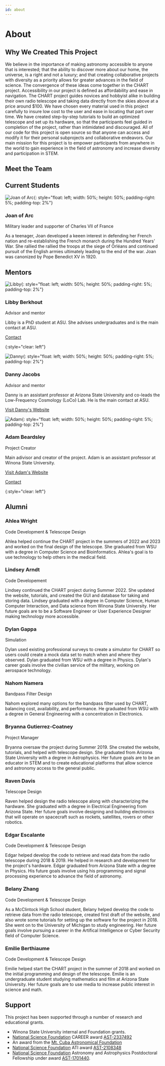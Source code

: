 ```yaml
---
id: about
---
```

About
===

Why We Created This Project
---------------------------

We believe in the importance of making astronomy accessible to anyone that is interested; that the ability to discover more about our home, the universe, is a right and not a luxury; and that creating collaborative projects with diversity as a priority allows for greater advances in the field of science. The convergence of these ideas come together in the CHART project. Accessibility in our project is defined as affordability and ease in navigation. The CHART project guides novices and hobbyist alike in building their own radio telescope and taking data directly from the skies above at a price around $100. We have chosen every material used in this project carefully to insure low cost to the user and ease in locating that part over time. We have created step-by-step tutorials to build an optimized telescope and set up its hardware, so that the participants feel guided in completion of the project, rather than intimidated and discouraged. All of our code for this project is open source so that anyone can access and modify it for their personal subprojects and collaborative endeavors. Our main mission for this project is to empower participants from anywhere in the world to gain experience in the field of astronomy and increase diversity and participation in STEM.

Meet the Team
---------------------------

<!-- Current students, follow the template below.
     We will delete the template before merging (if we remember to) -->

## Current Students

![Joan of Arc](assets/joan.jpg){: style="float: left; width: 50%; height: 50%; padding-right: 5%; padding-top: 2%"}
### Joan of Arc

Military leader and supporter of Charles VII of France

As a teenager, Joan developed a keeen interest in defending her French nation and
re-establishing the French monarch during the Hundred Years' War.
She rallied the rallied the troops at the siege of Orléans and continued pursuit of the
English armies ultimately leading to the end of the war.
Joan was canonized by Pope Benedict XV in 1920.

## Mentors

![Libby](assets/Libby.jpg){: style="float: left; width: 50%; height: 50%; padding-right: 5%; padding-top: 2%"}
### Libby Berkhout

Advisor and mentor

Libby is a PhD student at ASU. She advises undergraduates and is the main contact at ASU.

[Contact](mailto:lmberkhout@asu.edu)

{:style="clear: left"}

![Danny](assets/danny.jpg){: style="float: left; width: 50%; height: 50%; padding-right: 5%; padding-top: 2%"}
### Danny Jacobs

Advisor and mentor

Danny is an assistant professor at Arizona State University and co-leads the Low-Frequency Cosmology (LoCo) Lab. He is the main contact at ASU.

[Visit Danny's Website](https://danielcjacobs.com/)

![Adam](assets/adam.JPG){: style="float: left; width: 50%; height: 50%; padding-right: 5%; padding-top: 2%"}
### Adam Beardsley

Project Creator

Main adivisor and creator of the project. Adam is an assistant professor at Winona State University.

[Visit Adam's Website](http://adampbeardsley.github.io)

[Contact](mailto:adam.beardsley@winona.edu)

{:style="clear: left"}

## Alumni

### Ahlea Wright

Code Development & Telescope Design

Ahlea helped continue the CHART project in the summers of 2022 and 2023 and worked on the final design of the telescope.
She graduated from WSU with a degree in Computer Science and Bioinformatics.
Ahlea's goal is to use technology to help others in the medical field.

### Lindsey Arndt

Code Developement

Lindsey continued the CHART project during Summer 2022.
She updated the website, tutorials, and created the GUI and database for taking and storing data.
Lindsey graduated with a degree in Computer Science, Human Computer Interaction, and Data science from Winona State University.
Her future goals are to be a Software Engineer or User Experience Designer making technology more accessible.

### Dylan Gappa

Simulation

Dylan used existing professional surveys to create a simulator for CHART so users could create a mock data set to match when and where they observed.
Dylan graduated from WSU with a degree in Physics.
Dylan's career goals involve the civilian service of the military, working on aerospace technology.

### Nahom Namera

Bandpass Filter Design

Nahom explored many options for the bandpass filter used by CHART, balancing cost, availability, and performance. He graduated from WSU with a degree in General Engineering with a concentration in Electronics.

### Bryanna Gutierrez-Coatney

Project Manager

Bryanna oversaw the project during Summer 2019.
She created the website, tutorials, and helped with telescope design.
She graduated from Arizona State University with a degree in Astrophysics.
Her future goals are to be an educator in STEM and to create educational platforms that allow science and astronomy access to the general public.

### Raven Davis

Telescope Design

Raven helped design the radio telescope along with characterizing the hardware.
She graduated with a degree in Electrical Engineering from Arizona State.
Her future goals involve designing and building electronics that will operate on spacecraft such as rockets, satellites, rovers or other robotics.

### Edgar Escalante

Code Development & Telescope Design

Edgar helped develop the code to retrieve and read data from the radio telescope during 2018 & 2019. He helped in research and development for the project's hardware.
Edgar graduated from Arizona State with a degree in Physics.
His future goals involve using his programming and signal processing experience to advance the field of astronomy.

### Belany Zhang

Code Development & Telescope Design

As a McClintock High School student, Belany helped develop the code to retrieve data from the radio telescope, created first draft of the website, and also wrote some tutorials for setting up the software for the project in 2018.
She went on to the University of Michigan to study engineering.
Her future goals involve pursuing a career in the Artifical Intelligence or Cyber Security field of Computer Science.

### Emilie Berthiaume

Code Development & Telescope Design

Emilie helped start the CHART project in the summer of 2018 and worked on the initial programming and design of the telescope.
Emilie is an undergraduate student studying mathematics and film at Arizona State University. Her future goals are to use media to increase public interest in science and math.

## Support
This project has been supported through a number of research and educational grants.

- Winona State University internal and Foundation grants.
- [National Science Foundation](https://nsf.gov) CAREER award [AST-2337492](https://www.nsf.gov/awardsearch/showAward?AWD_ID=2337492)
- An award from the [Mt. Cuba Astronomical Foundation](https://mtcubaastrofnd.org/)
- [National Science Foundation](https://nsf.gov) ATI award [AST-2108348](https://www.nsf.gov/awardsearch/showAward?AWD_ID=2108348)
- [National Science Foundation](https://nsf.gov) Astronomy and Astrophysics Postdoctoral Fellowship under award [AST-1701440](https://www.nsf.gov/awardsearch/showAward?AWD_ID=1701440).
